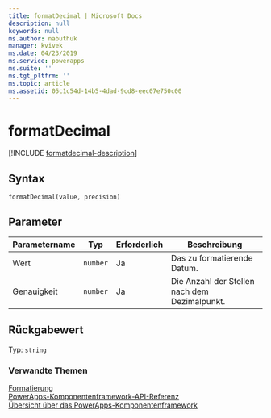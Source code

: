 ```yaml
---
title: formatDecimal | Microsoft Docs
description: null
keywords: null
ms.author: nabuthuk
manager: kvivek
ms.date: 04/23/2019
ms.service: powerapps
ms.suite: ''
ms.tgt_pltfrm: ''
ms.topic: article
ms.assetid: 05c1c54d-14b5-4dad-9cd8-eec07e750c00
---
```


# <a name="formatdecimal"></a>formatDecimal

[!INCLUDE [formatdecimal-description](includes/formatdecimal-description.md)]

## <a name="syntax"></a>Syntax

`formatDecimal(value, precision)`

## <a name="parameters"></a>Parameter

| Parametername|Typ|Erforderlich|Beschreibung|
| ------------- |----|--------|-----------|
|Wert|`number`|Ja|Das zu formatierende Datum.|
|Genauigkeit|`number`|Ja|Die Anzahl der Stellen nach dem Dezimalpunkt.|

## <a name="return-value"></a>Rückgabewert

Typ: `string`


### <a name="related-topics"></a>Verwandte Themen

[Formatierung](../formatting.md)<br/>
[PowerApps-Komponentenframework-API-Referenz](../../reference/index.md)<br/>
[Übersicht über das PowerApps-Komponentenframework](../../overview.md)